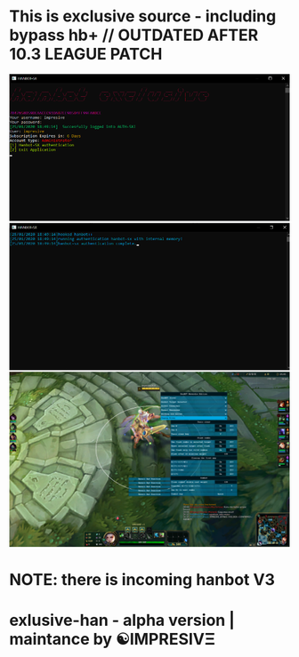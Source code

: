 This is exclusive source - including bypass hb+ // OUTDATED AFTER 10.3 LEAGUE PATCH
===============================================
![proof](images/feature.png)
![proof](images/feature2.png)
![proof](images/feature5.png)


NOTE: there is incoming hanbot V3
=================================
# exlusive-han - alpha version | maintance by ☯IMPRESIVΞ
